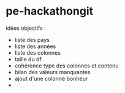 # pe-hackathongit
idées objectifs :
- liste des pays
- liste des années
- liste des colonnes
- taille du df
- cohérence type des colonnes et contenu
- bilan des valeurs manquantes
- ajout d'une colonne bonheur
- 
